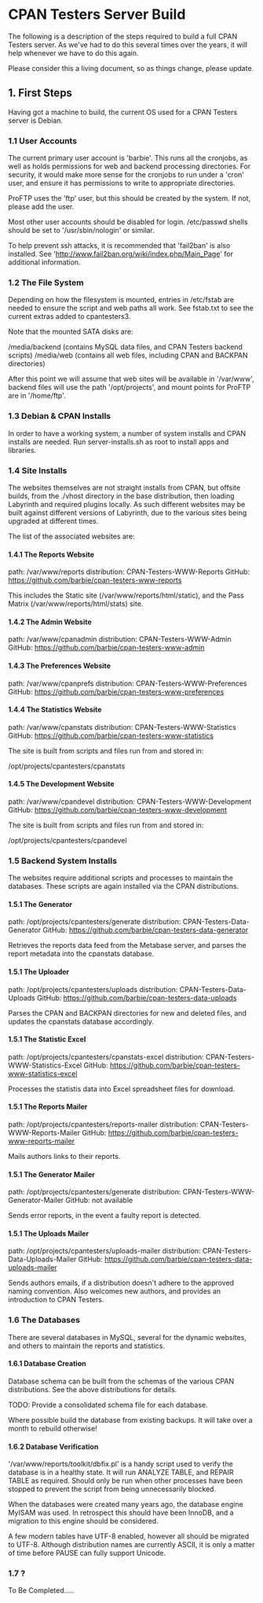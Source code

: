 # CPAN Testers Server Build

The following is a description of the steps required to build a full CPAN 
Testers server. As we've had to do this several times over the years, it will 
help whenever we have to do this again.

Please consider this a living document, so as things change, please update.

## 1. First Steps

Having got a machine to build, the current OS used for a CPAN Testers server 
is Debian. 

### 1.1 User Accounts

The current primary user account is 'barbie'. This runs all the
cronjobs, as well as holds permissions for web and backend processing 
directories. For security, it would make more sense for the cronjobs to run
under a 'cron' user, and ensure it has permissions to write to appropriate
directories.

ProFTP uses the 'ftp' user, but this should be created by the system. If not,
please add the user.

Most other user accounts should be disabled for login. /etc/passwd shells
should be set to '/usr/sbin/nologin' or similar.

To help prevent ssh attacks, it is recommended that 'fail2ban' is also 
installed. See 'http://www.fail2ban.org/wiki/index.php/Main_Page' for
additional information.

### 1.2 The File System

Depending on how the filesystem is mounted, entries in /etc/fstab are needed
to ensure the script and web paths all work. See fstab.txt to see the current
extras added to cpantesters3.

Note that the mounted SATA disks are:

/media/backend (contains MySQL data files, and CPAN Testers backend scripts)
/media/web (contains all web files, including CPAN and BACKPAN directories)

After this point we will assume that web sites will be available in '/var/www', 
backend files will use the path '/opt/projects', and mount points for ProFTP
are in '/home/ftp'.

### 1.3 Debian & CPAN Installs

In order to have a working system, a number of system installs and CPAN 
installs are needed. Run server-installs.sh as root to install apps and 
libraries.

### 1.4 Site Installs

The websites themselves are not straight installs from CPAN, but offsite 
builds, from the ./vhost directory in the base distribution, then loading
Labyrinth and required plugins locally. As such different websites may be
built against different versions of Labyrinth, due to the various sites
being upgraded at different times.

The list of the associated websites are:

#### 1.4.1 The Reports Website

path: /var/www/reports
distribution: CPAN-Testers-WWW-Reports
GitHub: https://github.com/barbie/cpan-testers-www-reports

This includes the Static site (/var/www/reports/html/static), and the Pass 
Matrix (/var/www/reports/html/stats) site.

#### 1.4.2 The Admin Website

path: /var/www/cpanadmin
distribution: CPAN-Testers-WWW-Admin
GitHub: https://github.com/barbie/cpan-testers-www-admin

#### 1.4.3 The Preferences Website

path: /var/www/cpanprefs
distribution: CPAN-Testers-WWW-Preferences
GitHub: https://github.com/barbie/cpan-testers-www-preferences

#### 1.4.4 The Statistics Website

path: /var/www/cpanstats
distribution: CPAN-Testers-WWW-Statistics
GitHub: https://github.com/barbie/cpan-testers-www-statistics

The site is built from scripts and files run from and stored in:

/opt/projects/cpantesters/cpanstats

#### 1.4.5 The Development Website

path: /var/www/cpandevel
distribution: CPAN-Testers-WWW-Development
GitHub: https://github.com/barbie/cpan-testers-www-development

The site is built from scripts and files run from and stored in:

/opt/projects/cpantesters/cpandevel

### 1.5 Backend System Installs

The websites require additional scripts and processes to maintain the 
databases. These scripts are again installed via the CPAN distributions.

#### 1.5.1 The Generator

path: /opt/projects/cpantesters/generate
distribution: CPAN-Testers-Data-Generator
GitHub: https://github.com/barbie/cpan-testers-data-generator

Retrieves the reports data feed from the Metabase server, and parses the
report metadata into the cpanstats database.

#### 1.5.1 The Uploader

path: /opt/projects/cpantesters/uploads
distribution: CPAN-Testers-Data-Uploads
GitHub: https://github.com/barbie/cpan-testers-data-uploads

Parses the CPAN and BACKPAN directories for new and deleted files, and 
updates the cpanstats database accordingly.

#### 1.5.1 The Statistic Excel

path: /opt/projects/cpantesters/cpanstats-excel
distribution: CPAN-Testers-WWW-Statistics-Excel
GitHub: https://github.com/barbie/cpan-testers-www-statistics-excel

Processes the statistis data into Excel spreadsheet files for download.

#### 1.5.1 The Reports Mailer

path: /opt/projects/cpantesters/reports-mailer
distribution: CPAN-Testers-WWW-Reports-Mailer
GitHub: https://github.com/barbie/cpan-testers-www-reports-mailer

Mails authors links to their reports.

#### 1.5.1 The Generator Mailer

path: /opt/projects/cpantesters/generate
distribution: CPAN-Testers-WWW-Generator-Mailer
GitHub: not available

Sends error reports, in the event a faulty report is detected.

#### 1.5.1 The Uploads Mailer

path: /opt/projects/cpantesters/uploads-mailer
distribution: CPAN-Testers-Data-Uploads-Mailer
GitHub: https://github.com/barbie/cpan-testers-data-uploads-mailer

Sends authors emails, if a distribution doesn't adhere to the approved naming
convention. Also welcomes new authors, and provides an introduction to CPAN 
Testers.

### 1.6 The Databases

There are several databases in MySQL, several for the dynamic websites, and
others to maintain the reports and statistics.

#### 1.6.1 Database Creation

Database schema can be built from the schemas of the various CPAN 
distributions. See the above distributions for details.

TODO: Provide a consolidated schema file for each database.

Where possible build the database from existing backups. It will take over a 
month to rebuild otherwise!

#### 1.6.2 Database Verification

'/var/www/reports/toolkit/dbfix.pl' is a handy script used to verify the 
database is in a healthy state. It will run ANALYZE TABLE, and REPAIR TABLE
as required. Should only be run when other processes have been stopped to
prevent the script from being unnecessarily blocked.

When the databases were created many years ago, the database engine MyISAM was
used. In retrospect this should have been InnoDB, and a migration to this 
engine should be considered.

A few modern tables have UTF-8 enabled, however all should be migrated to 
UTF-8. Although distribution names are currently ASCII, it is only a matter of
time before PAUSE can fully support Unicode.

### 1.7 ?

To Be Completed.....



